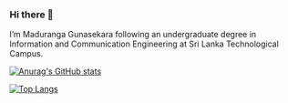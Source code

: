 ### Hi there 👋
I’m Maduranga Gunasekara following an undergraduate degree in Information and Communication Engineering at Sri Lanka Technological Campus.

[![Anurag's GitHub stats](https://github-readme-stats.vercel.app/api?username=maduranga98)](https://github.com/anuraghazra/github-readme-stats)

[![Top Langs](https://github-readme-stats.vercel.app/api/top-langs/?username=maduranga98)](https://github.com/anuraghazra/github-readme-stats)
<!--
**maduranga98/maduranga98** is a ✨ _special_ ✨ repository because its `README.md` (this file) appears on your GitHub profile.

Here are some ideas to get you started:

- 🔭 I’m currently working on ...
- 🌱 I’m currently learning ...
- 👯 I’m looking to collaborate on ...
- 🤔 I’m looking for help with ...
- 💬 Ask me about ...
- 📫 How to reach me: ...
- 😄 Pronouns: ...
- ⚡ Fun fact: ...
-->
